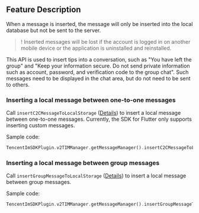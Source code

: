 ## Feature Description
When a message is inserted, the message will only be inserted into the local database but not be sent to the server.
> ! Inserted messages will be lost if the account is logged in on another mobile device or the application is uninstalled and reinstalled.

This API is used to insert tips into a conversation, such as "You have left the group" and "Keep your information secure. Do not send private information such as account, password, and verification code to the group chat". Such messages need to be displayed in the chat area, but do not need to be sent to others.

### Inserting a local message between one-to-one messages

Call `insertC2CMessageToLocalStorage` ([Details](https://comm.qq.com/im/doc/flutter/en/SDKAPI/Api/V2TIMMessageManager/insertC2CMessageToLocalStorage.html)) to insert a local message between one-to-one messages. Currently, the SDK for Flutter only supports inserting custom messages.

Sample code:


```dart
TencentImSDKPlugin.v2TIMManager.getMessageManager().insertC2CMessageToLocalStorage(data: "", userID: "", sender: "");
```



### Inserting a local message between group messages

Call `insertGroupMessageToLocalStorage` ([Details](https://comm.qq.com/im/doc/flutter/en/SDKAPI/Api/V2TIMMessageManager/insertGroupMessageToLocalStorage.html)) to insert a local message between group messages.

Sample code:

```dart
TencentImSDKPlugin.v2TIMManager.getMessageManager().insertGroupMessageToLocalStorage(data: "", groupID: "", sender: "");
```

